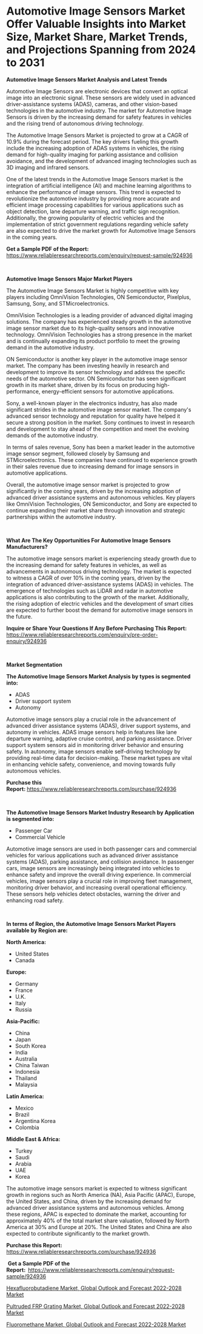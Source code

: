 <p><h1>Automotive Image Sensors Market Offer Valuable Insights into Market Size, Market Share, Market Trends, and Projections Spanning from 2024 to 2031</h1></p><p><strong>Automotive Image Sensors Market Analysis and Latest Trends</strong></p>
<p><p>Automotive Image Sensors are electronic devices that convert an optical image into an electronic signal. These sensors are widely used in advanced driver-assistance systems (ADAS), cameras, and other vision-based technologies in the automotive industry. The market for Automotive Image Sensors is driven by the increasing demand for safety features in vehicles and the rising trend of autonomous driving technology.</p><p>The Automotive Image Sensors Market is projected to grow at a CAGR of 10.9% during the forecast period. The key drivers fueling this growth include the increasing adoption of ADAS systems in vehicles, the rising demand for high-quality imaging for parking assistance and collision avoidance, and the development of advanced imaging technologies such as 3D imaging and infrared sensors.</p><p>One of the latest trends in the Automotive Image Sensors market is the integration of artificial intelligence (AI) and machine learning algorithms to enhance the performance of image sensors. This trend is expected to revolutionize the automotive industry by providing more accurate and efficient image processing capabilities for various applications such as object detection, lane departure warning, and traffic sign recognition. Additionally, the growing popularity of electric vehicles and the implementation of strict government regulations regarding vehicle safety are also expected to drive the market growth for Automotive Image Sensors in the coming years.</p></p>
<p><strong>Get a Sample PDF of the Report:&nbsp;</strong> <a href="https://www.reliableresearchreports.com/enquiry/request-sample/924936">https://www.reliableresearchreports.com/enquiry/request-sample/924936</a></p>
<p>&nbsp;</p>
<p><strong>Automotive Image Sensors Major Market Players</strong></p>
<p><p>The Automotive Image Sensors Market is highly competitive with key players including OmniVision Technologies, ON Semiconductor, Pixelplus, Samsung, Sony, and STMicroelectronics. </p><p>OmniVision Technologies is a leading provider of advanced digital imaging solutions. The company has experienced steady growth in the automotive image sensor market due to its high-quality sensors and innovative technology. OmniVision Technologies has a strong presence in the market and is continually expanding its product portfolio to meet the growing demand in the automotive industry.</p><p>ON Semiconductor is another key player in the automotive image sensor market. The company has been investing heavily in research and development to improve its sensor technology and address the specific needs of the automotive sector. ON Semiconductor has seen significant growth in its market share, driven by its focus on producing high-performance, energy-efficient sensors for automotive applications.</p><p>Sony, a well-known player in the electronics industry, has also made significant strides in the automotive image sensor market. The company's advanced sensor technology and reputation for quality have helped it secure a strong position in the market. Sony continues to invest in research and development to stay ahead of the competition and meet the evolving demands of the automotive industry.</p><p>In terms of sales revenue, Sony has been a market leader in the automotive image sensor segment, followed closely by Samsung and STMicroelectronics. These companies have continued to experience growth in their sales revenue due to increasing demand for image sensors in automotive applications.</p><p>Overall, the automotive image sensor market is projected to grow significantly in the coming years, driven by the increasing adoption of advanced driver assistance systems and autonomous vehicles. Key players like OmniVision Technologies, ON Semiconductor, and Sony are expected to continue expanding their market share through innovation and strategic partnerships within the automotive industry.</p></p>
<p>&nbsp;</p>
<p><strong>What Are The Key Opportunities For Automotive Image Sensors Manufacturers?</strong></p>
<p><p>The automotive image sensors market is experiencing steady growth due to the increasing demand for safety features in vehicles, as well as advancements in autonomous driving technology. The market is expected to witness a CAGR of over 10% in the coming years, driven by the integration of advanced driver-assistance systems (ADAS) in vehicles. The emergence of technologies such as LiDAR and radar in automotive applications is also contributing to the growth of the market. Additionally, the rising adoption of electric vehicles and the development of smart cities are expected to further boost the demand for automotive image sensors in the future.</p></p>
<p><strong>Inquire or Share Your Questions If Any Before Purchasing This Report:</strong> <a href="https://www.reliableresearchreports.com/enquiry/pre-order-enquiry/924936">https://www.reliableresearchreports.com/enquiry/pre-order-enquiry/924936</a></p>
<p>&nbsp;</p>
<p><strong>Market Segmentation</strong></p>
<p><strong>The Automotive Image Sensors Market Analysis by types is segmented into:</strong></p>
<p><ul><li>ADAS</li><li>Driver support system</li><li>Autonomy</li></ul></p>
<p><p>Automotive image sensors play a crucial role in the advancement of advanced driver assistance systems (ADAS), driver support systems, and autonomy in vehicles. ADAS image sensors help in features like lane departure warning, adaptive cruise control, and parking assistance. Driver support system sensors aid in monitoring driver behavior and ensuring safety. In autonomy, image sensors enable self-driving technology by providing real-time data for decision-making. These market types are vital in enhancing vehicle safety, convenience, and moving towards fully autonomous vehicles.</p></p>
<p><strong>Purchase this Report:&nbsp;</strong><a href="https://www.reliableresearchreports.com/purchase/924936">https://www.reliableresearchreports.com/purchase/924936</a></p>
<p>&nbsp;</p>
<p><strong>The Automotive Image Sensors Market Industry Research by Application is segmented into:</strong></p>
<p><ul><li>Passenger Car</li><li>Commercial Vehicle</li></ul></p>
<p><p>Automotive image sensors are used in both passenger cars and commercial vehicles for various applications such as advanced driver assistance systems (ADAS), parking assistance, and collision avoidance. In passenger cars, image sensors are increasingly being integrated into vehicles to enhance safety and improve the overall driving experience. In commercial vehicles, image sensors play a crucial role in improving fleet management, monitoring driver behavior, and increasing overall operational efficiency. These sensors help vehicles detect obstacles, warning the driver and enhancing road safety.</p></p>
<p>&nbsp;</p>
<p><strong>In terms of Region, the Automotive Image Sensors Market Players available by Region are:</strong></p>
<p>
    <p> <strong> North America: </strong>
        <ul>
            <li>United States</li>
            <li>Canada</li>
        </ul>
        </p> 
    <p> <strong> Europe: </strong>
        <ul>
            <li>Germany</li>
            <li>France</li>
            <li>U.K.</li>
            <li>Italy</li>
            <li>Russia</li>
        </ul>
        </p> 
    <p> <strong> Asia-Pacific: </strong>
        <ul>
            <li>China</li>
            <li>Japan</li>
            <li>South Korea</li>
            <li>India</li>
            <li>Australia</li>
            <li>China Taiwan</li>
            <li>Indonesia</li>
            <li>Thailand</li>
            <li>Malaysia</li>
        </ul>
        </p> 
    <p> <strong> Latin America: </strong>
        <ul>
            <li>Mexico</li>
            <li>Brazil</li>
            <li>Argentina Korea</li>
            <li>Colombia</li>
        </ul>
        </p> 
    <p> <strong> Middle East & Africa: </strong>
        <ul>
            <li>Turkey</li>
            <li>Saudi</li>
            <li>Arabia</li>
            <li>UAE</li>
            <li>Korea</li>
        </ul>
    </p>
    </p>
<p><p>The automotive image sensors market is expected to witness significant growth in regions such as North America (NA), Asia Pacific (APAC), Europe, the United States, and China, driven by the increasing demand for advanced driver assistance systems and autonomous vehicles. Among these regions, APAC is expected to dominate the market, accounting for approximately 40% of the total market share valuation, followed by North America at 30% and Europe at 20%. The United States and China are also expected to contribute significantly to the market growth.</p></p>
<p><strong>Purchase this Report: </strong><a href="https://www.reliableresearchreports.com/purchase/924936">https://www.reliableresearchreports.com/purchase/924936</a></p>
<p>&nbsp;<strong>Get a Sample PDF of the Report:&nbsp;&nbsp;</strong><a href="https://www.reliableresearchreports.com/enquiry/request-sample/924936">https://www.reliableresearchreports.com/enquiry/request-sample/924936</a></p>
<p><strong></strong></p>
<p><p><a href="https://view.publitas.com/reportprime-1/hexafluorobutadiene-market-global-outlook-and-forecast-2022-2028-market-share-market-new-trends-analysis-report-by-type-by-application-by-end-use-by-region-and-segment-forecasts-2023-2030/">Hexafluorobutadiene Market, Global Outlook and Forecast 2022-2028 Market</a></p><p><a href="https://view.publitas.com/reportprime-1/pultruded-frp-grating-market-global-outlook-and-forecast-2022-2028-market-size-growth-outlook-from-2023-to-2030-projecting-at-markets-trends-analysis-by-application-regional-outlook-and-revenue/">Pultruded FRP Grating Market, Global Outlook and Forecast 2022-2028 Market</a></p><p><a href="https://view.publitas.com/reportprime-1/fluoromethane-market-global-outlook-and-forecast-2022-2028-market-size-share-trends-analysis-report-by-application-regional-outlook-competitive-strategies-and-segment-forecasts-2023-2030/">Fluoromethane Market, Global Outlook and Forecast 2022-2028 Market</a></p></p>